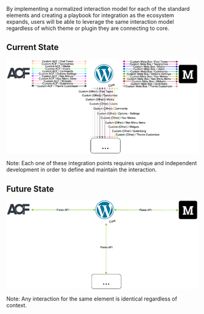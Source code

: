 By implementing a normalized interaction model for each of the standard elements and creating a playbook for integration as the ecosystem expands, users will be able to leverage the same interaction model regardless of which theme or plugin they are connecting to core.

## Current State

![Current State](current.png)

Note: Each one of these integration points requires unique and independent development in order to define and maintain the interaction.

## Future State

![Future State](proposed.png)

Note: Any interaction for the same element is identical regardless of context.
